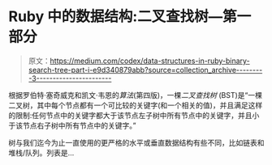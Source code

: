 # Ruby 中的数据结构:二叉查找树—第一部分

> 原文：<https://medium.com/codex/data-structures-in-ruby-binary-search-tree-part-i-e9d340879abb?source=collection_archive---------3----------------------->

根据罗伯特·塞奇威克和凯文·韦恩的*算法*(第四版)，一棵*二叉查找树* (BST)是“一棵二叉树，其中每个节点都有一个可比较的关键字(和一个相关的值)，并且满足这样的限制:任何节点中的关键字都大于该节点左子树中所有节点中的关键字，并且小于该节点右子树中所有节点中的关键字。”

树与我们迄今为止一直使用的更严格的水平或垂直数据结构有些不同，比如链表和堆栈/队列。列表是…